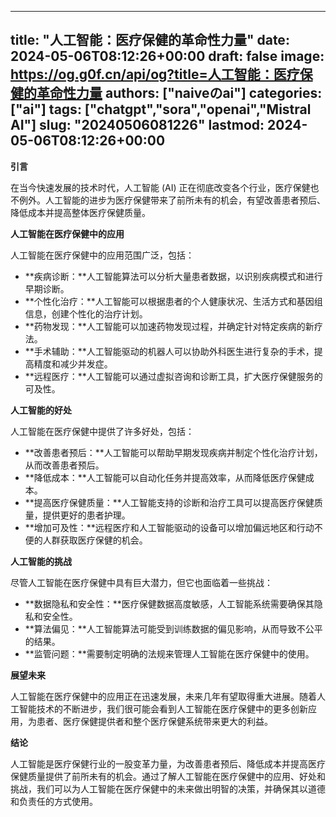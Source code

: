 
---
title: "人工智能：医疗保健的革命性力量"
date: 2024-05-06T08:12:26+00:00
draft: false
image: https://og.g0f.cn/api/og?title=人工智能：医疗保健的革命性力量
authors: ["naiveのai"]
categories: ["ai"]
tags: ["chatgpt","sora","openai","Mistral AI"]
slug: "20240506081226"
lastmod: 2024-05-06T08:12:26+00:00
---
**引言**

在当今快速发展的技术时代，人工智能 (AI) 正在彻底改变各个行业，医疗保健也不例外。人工智能的进步为医疗保健带来了前所未有的机会，有望改善患者预后、降低成本并提高整体医疗保健质量。

**人工智能在医疗保健中的应用**

人工智能在医疗保健中的应用范围广泛，包括：

- **疾病诊断：**人工智能算法可以分析大量患者数据，以识别疾病模式和进行早期诊断。
- **个性化治疗：**人工智能可以根据患者的个人健康状况、生活方式和基因组信息，创建个性化的治疗计划。
- **药物发现：**人工智能可以加速药物发现过程，并确定针对特定疾病的新疗法。
- **手术辅助：**人工智能驱动的机器人可以协助外科医生进行复杂的手术，提高精度和减少并发症。
- **远程医疗：**人工智能可以通过虚拟咨询和诊断工具，扩大医疗保健服务的可及性。

**人工智能的好处**

人工智能在医疗保健中提供了许多好处，包括：

- **改善患者预后：**人工智能可以帮助早期发现疾病并制定个性化治疗计划，从而改善患者预后。
- **降低成本：**人工智能可以自动化任务并提高效率，从而降低医疗保健成本。
- **提高医疗保健质量：**人工智能支持的诊断和治疗工具可以提高医疗保健质量，提供更好的患者护理。
- **增加可及性：**远程医疗和人工智能驱动的设备可以增加偏远地区和行动不便的人群获取医疗保健的机会。

**人工智能的挑战**

尽管人工智能在医疗保健中具有巨大潜力，但它也面临着一些挑战：

- **数据隐私和安全性：**医疗保健数据高度敏感，人工智能系统需要确保其隐私和安全性。
- **算法偏见：**人工智能算法可能受到训练数据的偏见影响，从而导致不公平的结果。
- **监管问题：**需要制定明确的法规来管理人工智能在医疗保健中的使用。

**展望未来**

人工智能在医疗保健中的应用正在迅速发展，未来几年有望取得重大进展。随着人工智能技术的不断进步，我们很可能会看到人工智能在医疗保健中的更多创新应用，为患者、医疗保健提供者和整个医疗保健系统带来更大的利益。

**结论**

人工智能是医疗保健行业的一股变革力量，为改善患者预后、降低成本并提高医疗保健质量提供了前所未有的机会。通过了解人工智能在医疗保健中的应用、好处和挑战，我们可以为人工智能在医疗保健中的未来做出明智的决策，并确保其以道德和负责任的方式使用。